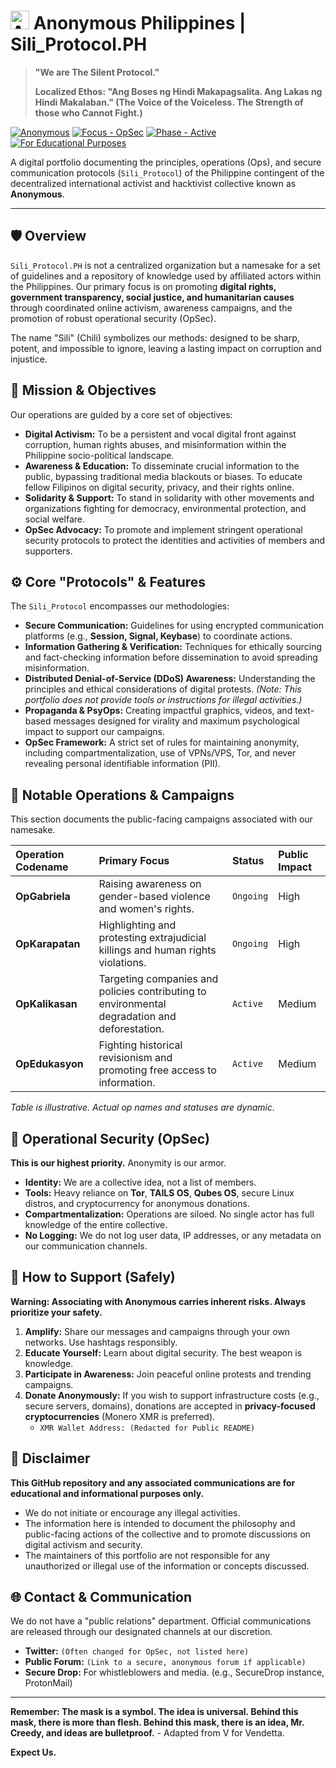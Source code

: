 # <img src="https://img.icons8.com/nolan/64/anonymous-mask.png" alt="Anonymous Mask" width="30"/> Anonymous Philippines | Sili_Protocol.PH

> **"We are The Silent Protocol."**
>
> **Localized Ethos: "Ang Boses ng Hindi Makapagsalita. Ang Lakas ng Hindi Makalaban." (The Voice of the Voiceless. The Strength of those who Cannot Fight.)**

[![Anonymous](https://img.shields.io/badge/Collective-Anonymous-red.svg)](https://anonymous.com)
[![Focus - OpSec](https://img.shields.io/badge/Focus-Operational%20Security-yellowgreen.svg)](#operational-security)
[![Phase - Active](https://img.shields.io/badge/Phase-Active-brightgreen.svg)](#)
[![For Educational Purposes](https://img.shields.io/badge/Purpose-Educational%20Only-blue.svg)](#disclaimer)

A digital portfolio documenting the principles, operations (Ops), and secure communication protocols (`Sili_Protocol`) of the Philippine contingent of the decentralized international activist and hacktivist collective known as **Anonymous**.

---

## 🛡️ Overview

`Sili_Protocol.PH` is not a centralized organization but a namesake for a set of guidelines and a repository of knowledge used by affiliated actors within the Philippines. Our primary focus is on promoting **digital rights, government transparency, social justice, and humanitarian causes** through coordinated online activism, awareness campaigns, and the promotion of robust operational security (OpSec).

The name "Sili" (Chili) symbolizes our methods: designed to be sharp, potent, and impossible to ignore, leaving a lasting impact on corruption and injustice.

## 🎯 Mission & Objectives

Our operations are guided by a core set of objectives:

*   **Digital Activism:** To be a persistent and vocal digital front against corruption, human rights abuses, and misinformation within the Philippine socio-political landscape.
*   **Awareness & Education:** To disseminate crucial information to the public, bypassing traditional media blackouts or biases. To educate fellow Filipinos on digital security, privacy, and their rights online.
*   **Solidarity & Support:** To stand in solidarity with other movements and organizations fighting for democracy, environmental protection, and social welfare.
*   **OpSec Advocacy:** To promote and implement stringent operational security protocols to protect the identities and activities of members and supporters.

## ⚙️ Core "Protocols" & Features

The `Sili_Protocol` encompasses our methodologies:

*   **Secure Communication:** Guidelines for using encrypted communication platforms (e.g., **Session, Signal, Keybase**) to coordinate actions.
*   **Information Gathering & Verification:** Techniques for ethically sourcing and fact-checking information before dissemination to avoid spreading misinformation.
*   **Distributed Denial-of-Service (DDoS) Awareness:** Understanding the principles and ethical considerations of digital protests. *(Note: This portfolio does not provide tools or instructions for illegal activities.)*
*   **Propaganda & PsyOps:** Creating impactful graphics, videos, and text-based messages designed for virality and maximum psychological impact to support our campaigns.
*   **OpSec Framework:** A strict set of rules for maintaining anonymity, including compartmentalization, use of VPNs/VPS, Tor, and never revealing personal identifiable information (PII).

## 🚀 Notable Operations & Campaigns

This section documents the public-facing campaigns associated with our namesake.

| Operation Codename | Primary Focus | Status | Public Impact |
| :--- | :--- | :--- | :--- |
| **OpGabriela** | Raising awareness on gender-based violence and women's rights. | `Ongoing` | High |
| **OpKarapatan** | Highlighting and protesting extrajudicial killings and human rights violations. | `Ongoing` | High |
| **OpKalikasan** | Targeting companies and policies contributing to environmental degradation and deforestation. | `Active` | Medium |
| **OpEdukasyon** | Fighting historical revisionism and promoting free access to information. | `Active` | Medium |

*Table is illustrative. Actual op names and statuses are dynamic.*

## 🔐 Operational Security (OpSec)

**This is our highest priority.** Anonymity is our armor.

*   **Identity:** We are a collective idea, not a list of members.
*   **Tools:** Heavy reliance on **Tor**, **TAILS OS**, **Qubes OS**, secure Linux distros, and cryptocurrency for anonymous donations.
*   **Compartmentalization:** Operations are siloed. No single actor has full knowledge of the entire collective.
*   **No Logging:** We do not log user data, IP addresses, or any metadata on our communication channels.

## 🤝 How to Support (Safely)

**Warning: Associating with Anonymous carries inherent risks. Always prioritize your safety.**

1.  **Amplify:** Share our messages and campaigns through your own networks. Use hashtags responsibly.
2.  **Educate Yourself:** Learn about digital security. The best weapon is knowledge.
3.  **Participate in Awareness:** Join peaceful online protests and trending campaigns.
4.  **Donate Anonymously:** If you wish to support infrastructure costs (e.g., secure servers, domains), donations are accepted in **privacy-focused cryptocurrencies** (Monero XMR is preferred).
    *   `XMR Wallet Address: (Redacted for Public README)`

## 📜 Disclaimer

**This GitHub repository and any associated communications are for educational and informational purposes only.**

*   We do not initiate or encourage any illegal activities.
*   The information here is intended to document the philosophy and public-facing actions of the collective and to promote discussions on digital activism and security.
*   The maintainers of this portfolio are not responsible for any unauthorized or illegal use of the information or concepts discussed.

## 🌐 Contact & Communication

We do not have a "public relations" department. Official communications are released through our designated channels at our discretion.

*   **Twitter:** `(Often changed for OpSec, not listed here)`
*   **Public Forum:** `(Link to a secure, anonymous forum if applicable)`
*   **Secure Drop:** For whistleblowers and media. (e.g., SecureDrop instance, ProtonMail)

---

**Remember: The mask is a symbol. The idea is universal. Behind this mask, there is more than flesh. Behind this mask, there is an idea, Mr. Creedy, and ideas are bulletproof.** - Adapted from V for Vendetta.

**Expect Us.**
